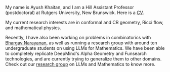 My name is Ayush Khaitan, and I am a Hill Assistant Professor (postdoctoral) at Rutgers University, New Brunswick. Here is a [CV](CV.pdf). 

My current research interests are in conformal and CR geometry, Ricci flow, and mathematical physics. 

Recently, I have also been working on problems in combinatorics with [Bhargav Narayanan](https://sites.math.rutgers.edu/~narayanan/), as well as running a research group with around ten undergraduate students on using LLMs for Mathematics. We have been able to completely replicate DeepMind's Alpha Geometry and Funsearch technologies, and are currently trying to generalize them to other domains. Check out our [research group](llmath.html) on LLMs and Mathematics to know more. 

